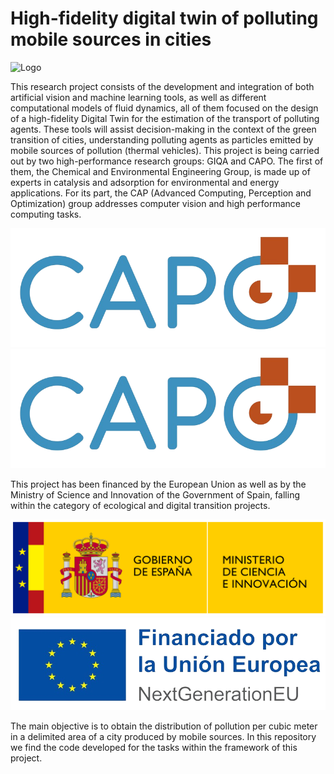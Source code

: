 
# High-fidelity digital twin of polluting mobile sources in cities



![Logo](https://encrypted-tbn0.gstatic.com/images?q=tbn:ANd9GcT4VSSVA8N-f21eRuxim3wpc_V0Dt0sxFUBIm4OYVxR&s)


This research project consists of the development and integration of both artificial vision and machine learning tools, as well as different computational models of fluid dynamics, all of them focused on the design of a high-fidelity Digital Twin for the estimation of the transport of polluting agents. These tools will assist decision-making in the context of the green transition of cities, understanding polluting agents as particles emitted by mobile sources of pollution (thermal vehicles). This project is being carried out by two high-performance research groups: GIQA and CAPO. The first of them, the Chemical and Environmental Engineering Group, is made up of experts in catalysis and adsorption for environmental and energy applications. For its part, the CAP (Advanced Computing, Perception and Optimization) group addresses computer vision and high performance computing tasks.

![Logo1](https://github.com/capo-urjc/pollutwin/blob/main/docs/imgs/logoCAPO.png)
![Logo2](https://github.com/capo-urjc/pollutwin/blob/main/docs/imgs/logoCAPO.png)


This project has been financed by the European Union as well as by the Ministry of Science and Innovation of the Government of Spain, falling within the category of ecological and digital transition projects.

![Logo3](https://github.com/capo-urjc/pollutwin/blob/main/docs/imgs/logo_ministerio.png)
![Logo4](https://github.com/capo-urjc/pollutwin/blob/main/docs/imgs/logoUE.png)


The main objective is to obtain the distribution of pollution per cubic meter in a delimited area of a city produced by mobile sources. In this repository we find the code developed for the tasks within the framework of this project.
